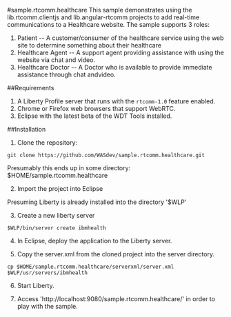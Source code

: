 #sample.rtcomm.healthcare
This sample demonstrates using the lib.rtcomm.clientjs and lib.angular-rtcomm projects to add real-time communications to a Healthcare website. The sample supports 3 roles:

1.  Patient -- A customer/consumer of the healthcare service using the web site to determine something about their healthcare
2.  Healthcare Agent -- A support agent providing assistance with using the website via chat and video.
3.  Healthcare Doctor -- A Doctor who is available to provide immediate assistance through chat andvideo.

##Requirements

1.  A Liberty Profile server that runs with the  `rtcomm-1.0` feature enabled. 
2.  Chrome or Firefox web browsers that support WebRTC.
3.  Eclipse with the latest beta of the WDT Tools installed.

##Installation

1.  Clone the repository:

```
git clone https://github.com/WASdev/sample.rtcomm.healthcare.git
```
Presumably this ends up in some directory: $HOME/sample.rtcomm.healthcare

2. Import the project into Eclipse 

Presuming Liberty is already installed into the directory '$WLP'

3.  Create a new liberty server
```
$WLP/bin/server create ibmhealth
```

4.  In Eclipse, deploy the application to the Liberty server.

5.  Copy the server.xml from the cloned project into the server directory.
```
cp $HOME/sample.rtcomm.healthcare/serverxml/server.xml $WLP/usr/servers/ibmhealth
```

6.  Start Liberty.

7.  Access 'http://localhost:9080/sample.rtcomm.healthcare/' in order to play with the sample.
